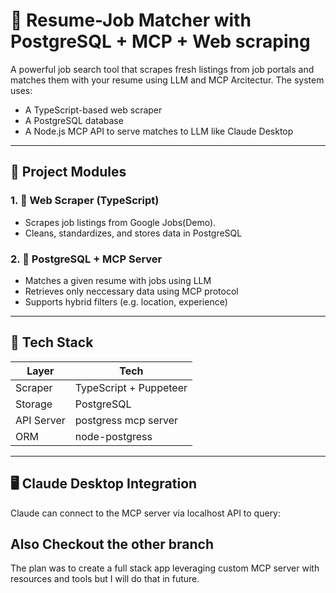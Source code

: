 # 🧠 Resume-Job Matcher with PostgreSQL + MCP + Web scraping

A powerful job search tool that scrapes fresh listings from job portals and matches them with your resume using LLM and MCP Arcitectur. The system uses:

- A TypeScript-based web scraper
- A PostgreSQL database 
- A Node.js MCP API to serve matches to LLM like Claude Desktop

---

## 🧩 Project Modules

### 1. 🔎 Web Scraper (TypeScript)
- Scrapes job listings from Google Jobs(Demo).
- Cleans, standardizes, and stores data in PostgreSQL

### 2. 🧠 PostgreSQL + MCP Server
- Matches a given resume with jobs using LLM
- Retrieves only neccessary data using MCP protocol
- Supports hybrid filters (e.g. location, experience)

---

## 🧰 Tech Stack

| Layer       | Tech                         |
|-------------|------------------------------|
| Scraper     | TypeScript + Puppeteer       |
| Storage     | PostgreSQL                   |
| API Server  | postgress mcp server         |
| ORM         | node-postgress               |

---

## 🖥️ Claude Desktop Integration

Claude can connect to the MCP server via localhost API to query:

## Also Checkout the other branch

The plan was to create a full stack app leveraging custom MCP server with resources and tools but I will do that in future.

